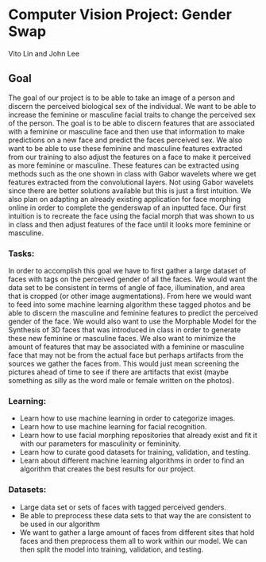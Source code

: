 # Computer Vision Project: Gender Swap

Vito Lin and John Lee

## Goal
The goal of our project is to be able to take an image of a person and discern the perceived biological sex of the individual. We want to be able to increase the feminine or masculine facial traits to change the perceived sex of the person. The goal is to be able to discern features that are associated with a feminine or masculine face and then use that information to make predictions on a new face and predict the faces perceived sex. We also want to be able to use these feminine and masculine features extracted from our training to also adjust the features on a face to make it perceived as more feminine or masculine.
These features can be extracted using methods such as the one shown in class with Gabor wavelets where we get features extracted from the convolutional layers. Not using Gabor wavelets since there are better solutions available but this is just a first intuition.
We also plan on adapting an already existing application for face morphing online in order to complete the genderswap of an inputted face. Our first intuition is to recreate the face using the facial morph that was shown to us in class and then adjust features of the face until it looks more feminine or masculine. 

### Tasks:
In order to accomplish this goal we have to first gather a large dataset of faces with tags on the perceived gender of all the faces. We would want the data set to be consistent in terms of angle of face, illumination, and area that is cropped (or other image augmentations). From here we would want to feed into some machine learning algorithm these tagged photos and be able to discern the masculine and feminine features to predict the perceived gender of the face. 
    We would also want to use the Morphable Model for the Synthesis of 3D faces that was introduced in class in order to generate these new feminine or masculine faces. 
    We also want to minimize the amount of features that may be associated with a feminine or masculine face that may not be from the actual face but perhaps artifacts from the sources we gather the faces from. This would just mean screening the pictures ahead of time to see if there are artifacts that exist (maybe something as silly as the word male or female written on the photos).

### Learning:
* Learn how to use machine learning in order to categorize images.
* Learn how to use machine learning for facial recognition.
* Learn how to use facial morphing repositories that already exist and fit it with our parameters for masculinity or femininity.
* Learn how to curate good datasets for training, validation, and testing. 
* Learn about different machine learning algorithms in order to find an algorithm that creates the best results for our project.

### Datasets:
* Large data set or sets of faces with tagged perceived genders.
* Be able to preprocess these data sets to that way the are consistent to be used in our algorithm
* We want to gather a large amount of faces from different sites that hold faces and then preprocess them all to work within our model. We can then split the model into training, validation, and testing.

